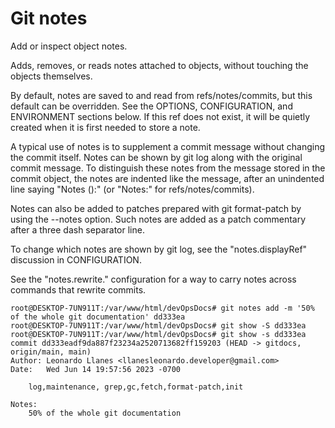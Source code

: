 # Git notes

Add or inspect object notes.

Adds, removes, or reads notes attached to objects, without touching the objects themselves.

By default, notes are saved to and read from refs/notes/commits, but this default can be overridden. See the OPTIONS, CONFIGURATION, and ENVIRONMENT sections below. If this ref does not exist, it will be quietly created when it is first needed to store a note.

A typical use of notes is to supplement a commit message without changing the commit itself. Notes can be shown by git log along with the original commit message. To distinguish these notes from the message stored in the commit object, the notes are indented like the message, after an unindented line saying "Notes (<refname>):" (or "Notes:" for refs/notes/commits).

Notes can also be added to patches prepared with git format-patch by using the --notes option. Such notes are added as a patch commentary after a three dash separator line.

To change which notes are shown by git log, see the "notes.displayRef" discussion in CONFIGURATION.

See the "notes.rewrite.<command>" configuration for a way to carry notes across commands that rewrite commits.

```
root@DESKTOP-7UN911T:/var/www/html/devOpsDocs# git notes add -m '50% of the whole git documentation' dd333ea
root@DESKTOP-7UN911T:/var/www/html/devOpsDocs# git show -S dd333ea
root@DESKTOP-7UN911T:/var/www/html/devOpsDocs# git show -s dd333ea
commit dd333eadf9da887f23234a2520713682ff159203 (HEAD -> gitdocs, origin/main, main)
Author: Leonardo Llanes <llanesleonardo.developer@gmail.com>
Date:   Wed Jun 14 19:57:56 2023 -0700

    log,maintenance, grep,gc,fetch,format-patch,init

Notes:
    50% of the whole git documentation
```
